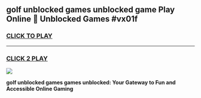 
## golf unblocked games unblocked game Play Online 👋 Unblocked Games #vx01f
<h3>
<a href="https://premium.freeplayer.one?title=golf_unblocked_games&ref=21F">CLICK TO PLAY</a></h3>
<hr>

<h3>
<a href="https://premium.freeplayer.one?title=golf_unblocked_games&ref=21F">CLICK 2 PLAY</a>
  
</h3>

<a href="https://premium.freeplayer.one?title=golf_unblocked_games&ref=21F/"><img src="https://clearcache.store/games.png"></a>


**golf unblocked games games unblocked: Your Gateway to Fun and Accessible Online Gaming**
